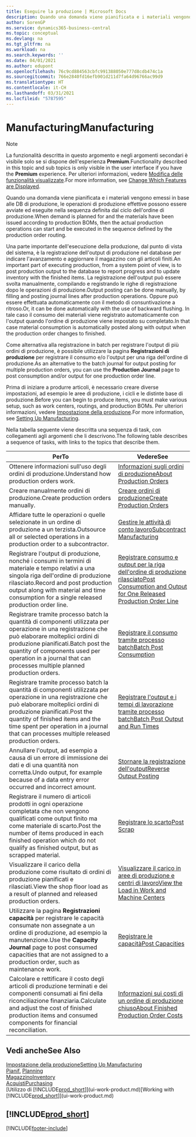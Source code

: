 ```yaml
---
title: Eseguire la produzione | Microsoft Docs
description: Quando una domanda viene pianificata e i materiali vengono emessi in base alle DB di produzione, le operazioni di produzione effettive possono essere avviate ed eseguite nella sequenza definita dal ciclo dell'ordine di produzione.
author: SorenGP
ms.service: dynamics365-business-central
ms.topic: conceptual
ms.devlang: na
ms.tgt_pltfrm: na
ms.workload: na
ms.search.keywords: ''
ms.date: 04/01/2021
ms.author: edupont
ms.openlocfilehash: 76c9cd884563cbfc991388050e777d8cdb474c1a
ms.sourcegitcommit: 766e2840fd16efb901d211d7fa64d96766ac99d9
ms.translationtype: HT
ms.contentlocale: it-CH
ms.lasthandoff: 03/31/2021
ms.locfileid: "5787595"
---
```

# <a name="manufacturing"></a><span data-ttu-id="b5fc3-103">Manufacturing</span><span class="sxs-lookup"><span data-stu-id="b5fc3-103">Manufacturing</span></span>
> [!NOTE]
> <span data-ttu-id="b5fc3-104">La funzionalità descritta in questo argomento e negli argomenti secondari è visibile solo se si dispone dell'esperienza **Premium**.</span><span class="sxs-lookup"><span data-stu-id="b5fc3-104">Functionality described in this topic and sub topics is only visible in the user interface if you have the **Premium** experience.</span></span> <span data-ttu-id="b5fc3-105">Per ulteriori informazioni, vedere [Modifica delle funzionalità visualizzate](ui-experiences.md).</span><span class="sxs-lookup"><span data-stu-id="b5fc3-105">For more information, see [Change Which Features are Displayed](ui-experiences.md).</span></span>

<span data-ttu-id="b5fc3-106">Quando una domanda viene pianificata e i materiali vengono emessi in base alle DB di produzione, le operazioni di produzione effettive possono essere avviate ed eseguite nella sequenza definita dal ciclo dell'ordine di produzione.</span><span class="sxs-lookup"><span data-stu-id="b5fc3-106">When demand is planned for and the materials have been issued according to production BOMs, then the actual production operations can start and be executed in the sequence defined by the production order routing.</span></span>  

<span data-ttu-id="b5fc3-107">Una parte importante dell'esecuzione della produzione, dal punto di vista del sistema, è la registrazione dell'output di produzione nel database per indicare l'avanzamento e aggiornare il magazzino con gli articoli finiti.</span><span class="sxs-lookup"><span data-stu-id="b5fc3-107">An important part of executing production, from a system point of view, is to post production output to the database to report progress and to update inventory with the finished items.</span></span> <span data-ttu-id="b5fc3-108">La registrazione dell'output può essere svolta manualmente, compilando e registrando le righe di registrazione dopo le operazioni di produzione.</span><span class="sxs-lookup"><span data-stu-id="b5fc3-108">Output posting can be done manually, by filling and posting journal lines after production operations.</span></span> <span data-ttu-id="b5fc3-109">Oppure può essere effettuata automaticamente con il metodo di consuntivazione a ritroso.</span><span class="sxs-lookup"><span data-stu-id="b5fc3-109">Or, it can be done automatically with the use of backward flushing.</span></span> <span data-ttu-id="b5fc3-110">In tale caso il consumo dei materiali viene registrato automaticamente con l'output quando l'ordine di produzione viene impostato su completato.</span><span class="sxs-lookup"><span data-stu-id="b5fc3-110">In that case material consumption is automatically posted along with output when the production order changes to finished.</span></span>  

<span data-ttu-id="b5fc3-111">Come alternativa alla registrazione in batch per registrare l'output di più ordini di produzione, è possibile utilizzare la pagina **Registrazioni di produzione** per registrare il consumo e/o l'output per una riga dell'ordine di produzione.</span><span class="sxs-lookup"><span data-stu-id="b5fc3-111">As an alternative to the batch journal for output posting for multiple production orders, you can use the **Production Journal** page to post consumption and/or output for one production order line.</span></span>

<span data-ttu-id="b5fc3-112">Prima di iniziare a produrre articoli, è necessario creare diverse impostazioni, ad esempio le aree di produzione, i cicli e le distinte base di produzione.</span><span class="sxs-lookup"><span data-stu-id="b5fc3-112">Before you can begin to produce items, you must make various setup, such as work centers, routings, and production BOMs.</span></span> <span data-ttu-id="b5fc3-113">Per ulteriori informazioni, vedere [Impostazione della produzione](production-configure-production-processes.md).</span><span class="sxs-lookup"><span data-stu-id="b5fc3-113">For more information, see [Setting Up Manufacturing](production-configure-production-processes.md).</span></span>

<span data-ttu-id="b5fc3-114">Nella tabella seguente viene descritta una sequenza di task, con collegamenti agli argomenti che li descrivono.</span><span class="sxs-lookup"><span data-stu-id="b5fc3-114">The following table describes a sequence of tasks, with links to the topics that describe them.</span></span>   

|<span data-ttu-id="b5fc3-115">**Per**</span><span class="sxs-lookup"><span data-stu-id="b5fc3-115">**To**</span></span>|<span data-ttu-id="b5fc3-116">**Vedere**</span><span class="sxs-lookup"><span data-stu-id="b5fc3-116">**See**</span></span>|  
|------------|-------------|  
|<span data-ttu-id="b5fc3-117">Ottenere informazioni sull'uso degli ordini di produzione.</span><span class="sxs-lookup"><span data-stu-id="b5fc3-117">Understand how production orders work.</span></span>|[<span data-ttu-id="b5fc3-118">Informazioni sugli ordini di produzione</span><span class="sxs-lookup"><span data-stu-id="b5fc3-118">About Production Orders</span></span>](production-about-production-orders.md)|
|<span data-ttu-id="b5fc3-119">Creare manualmente ordini di produzione.</span><span class="sxs-lookup"><span data-stu-id="b5fc3-119">Create production orders manually.</span></span>|[<span data-ttu-id="b5fc3-120">Creare ordini di produzione</span><span class="sxs-lookup"><span data-stu-id="b5fc3-120">Create Production Orders</span></span>](production-how-to-create-production-orders.md)|
|<span data-ttu-id="b5fc3-121">Affidare tutte le operazioni o quelle selezionate in un ordine di produzione a un terzista.</span><span class="sxs-lookup"><span data-stu-id="b5fc3-121">Outsource all or selected operations in a production order to a subcontractor.</span></span>|[<span data-ttu-id="b5fc3-122">Gestire le attività di conto lavoro</span><span class="sxs-lookup"><span data-stu-id="b5fc3-122">Subcontract Manufacturing</span></span>](production-how-to-subcontract-manufacturing.md)|
|<span data-ttu-id="b5fc3-123">Registrare l'output di produzione, nonché i consumi in termini di materiale e tempo relativi a una singola riga dell'ordine di produzione rilasciato.</span><span class="sxs-lookup"><span data-stu-id="b5fc3-123">Record and post production output along with material and time consumption for a single released production order line.</span></span>|[<span data-ttu-id="b5fc3-124">Registrare consumo e output per la riga dell'ordine di produzione rilasciato</span><span class="sxs-lookup"><span data-stu-id="b5fc3-124">Post Consumption and Output for One Released Production Order Line</span></span>](production-how-to-register-consumption-and-output.md)|  
|<span data-ttu-id="b5fc3-125">Registrare tramite processo batch la quantità di componenti utilizzata per operazione in una registrazione che può elaborare molteplici ordini di produzione pianificati.</span><span class="sxs-lookup"><span data-stu-id="b5fc3-125">Batch post the quantity of components used per operation in a journal that can processes multiple planned production orders.</span></span>|[<span data-ttu-id="b5fc3-126">Registrare il consumo tramite processo batch</span><span class="sxs-lookup"><span data-stu-id="b5fc3-126">Batch Post Consumption</span></span>](production-how-to-post-consumption.md)|
|<span data-ttu-id="b5fc3-127">Registrare tramite processo batch la quantità di componenti utilizzata per operazione in una registrazione che può elaborare molteplici ordini di produzione pianificati.</span><span class="sxs-lookup"><span data-stu-id="b5fc3-127">Post the quantity of finished items and the time spent per operation in a journal that can processes multiple released production orders.</span></span>|[<span data-ttu-id="b5fc3-128">Registrare l'output e i tempi di lavorazione tramite processo batch</span><span class="sxs-lookup"><span data-stu-id="b5fc3-128">Batch Post Output and Run Times</span></span>](production-how-to-post-output-quantity.md)|
|<span data-ttu-id="b5fc3-129">Annullare l'output, ad esempio a causa di un errore di immissione dei dati e di una quantità non corretta.</span><span class="sxs-lookup"><span data-stu-id="b5fc3-129">Undo output, for example because of a data entry error occurred and incorrect amount.</span></span>  |[<span data-ttu-id="b5fc3-130">Stornare la registrazione dell'output</span><span class="sxs-lookup"><span data-stu-id="b5fc3-130">Reverse Output Posting</span></span>](production-how-to-reverse-output-posting.md)|  
|<span data-ttu-id="b5fc3-131">Registrare il numero di articoli prodotti in ogni operazione completata che non vengono qualificati come output finito ma come materiale di scarto.</span><span class="sxs-lookup"><span data-stu-id="b5fc3-131">Post the number of items produced in each finished operation which do not qualify as finished output, but as scrapped material.</span></span>|[<span data-ttu-id="b5fc3-132">Registrare lo scarto</span><span class="sxs-lookup"><span data-stu-id="b5fc3-132">Post Scrap</span></span>](production-how-to-post-scrap.md)|
|<span data-ttu-id="b5fc3-133">Visualizzare il carico della produzione come risultato di ordini di produzione pianificati e rilasciati.</span><span class="sxs-lookup"><span data-stu-id="b5fc3-133">View the shop floor load as a result of planned and released production orders.</span></span>|[<span data-ttu-id="b5fc3-134">Visualizzare il carico in aree di produzione e centri di lavoro</span><span class="sxs-lookup"><span data-stu-id="b5fc3-134">View the Load in Work and Machine Centers</span></span>](production-how-to-view-the-load-on-work-centers.md)|      
|<span data-ttu-id="b5fc3-135">Utilizzare la pagina **Registrazioni capacità** per registrare le capacità consumate non assegnate a un ordine di produzione, ad esempio la manutenzione.</span><span class="sxs-lookup"><span data-stu-id="b5fc3-135">Use the **Capacity Journal** page to post consumed capacities that are not assigned to a production order, such as maintenance work.</span></span>|[<span data-ttu-id="b5fc3-136">Registrare le capacità</span><span class="sxs-lookup"><span data-stu-id="b5fc3-136">Post Capacities</span></span>](production-how-to-post-capacities.md)|  
|<span data-ttu-id="b5fc3-137">Calcolare e rettificare il costo degli articoli di produzione terminati e dei componenti consumati ai fini della riconciliazione finanziaria.</span><span class="sxs-lookup"><span data-stu-id="b5fc3-137">Calculate and adjust the cost of finished production items and consumed components for financial reconciliation.</span></span>|[<span data-ttu-id="b5fc3-138">Informazioni sui costi di un ordine di produzione chiuso</span><span class="sxs-lookup"><span data-stu-id="b5fc3-138">About Finished Production Order Costs</span></span>](finance-about-finished-production-order-costs.md)|  

## <a name="see-also"></a><span data-ttu-id="b5fc3-139">Vedi anche</span><span class="sxs-lookup"><span data-stu-id="b5fc3-139">See Also</span></span>  
[<span data-ttu-id="b5fc3-140">Impostazione della produzione</span><span class="sxs-lookup"><span data-stu-id="b5fc3-140">Setting Up Manufacturing</span></span>](production-configure-production-processes.md)  
<span data-ttu-id="b5fc3-141">[Pianif.](production-planning.md)    </span><span class="sxs-lookup"><span data-stu-id="b5fc3-141">[Planning](production-planning.md)    </span></span>  
[<span data-ttu-id="b5fc3-142">Magazzino</span><span class="sxs-lookup"><span data-stu-id="b5fc3-142">Inventory</span></span>](inventory-manage-inventory.md)  
[<span data-ttu-id="b5fc3-143">Acquisti</span><span class="sxs-lookup"><span data-stu-id="b5fc3-143">Purchasing</span></span>](purchasing-manage-purchasing.md)  
<span data-ttu-id="b5fc3-144">[Utilizzo di [!INCLUDE[prod_short](includes/prod_short.md)]](ui-work-product.md)</span><span class="sxs-lookup"><span data-stu-id="b5fc3-144">[Working with [!INCLUDE[prod_short](includes/prod_short.md)]](ui-work-product.md)</span></span>

## [!INCLUDE[prod_short](includes/free_trial_md.md)]  


[!INCLUDE[footer-include](includes/footer-banner.md)]